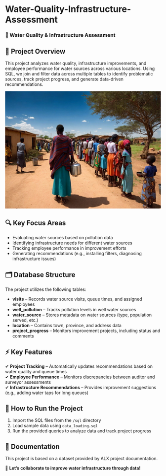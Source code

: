 # Water-Quality-Infrastructure-Assessment
### 🌊 Water Quality & Infrastructure Assessment  

## 📌 Project Overview  
This project analyzes water quality, infrastructure improvements, and employee performance for water sources across various locations. Using SQL, we join and filter data across multiple tables to identify problematic sources, track project progress, and generate data-driven recommendations. 

![Project Overview](Images/Community.jpg)

## 🔍 Key Focus Areas  
- Evaluating water sources based on pollution data  
- Identifying infrastructure needs for different water sources  
- Tracking employee performance in improvement efforts  
- Generating recommendations (e.g., installing filters, diagnosing infrastructure issues)  

## 🗂 Database Structure  
The project utilizes the following tables:  
- **visits** – Records water source visits, queue times, and assigned employees  
- **well_pollution** – Tracks pollution levels in well water sources  
- **water_source** – Stores metadata on water sources (type, population served, etc.)  
- **location** – Contains town, province, and address data  
- **project_progress** – Monitors improvement projects, including status and comments  

## ⚡ Key Features  
✔ **Project Tracking** – Automatically updates recommendations based on water quality and queue times  
✔ **Employee Performance** – Monitors discrepancies between auditor and surveyor assessments  
✔ **Infrastructure Recommendations** – Provides improvement suggestions (e.g., adding water taps for long queues)  

## 🚀 How to Run the Project  
1. Import the SQL files from the `/sql` directory  
2. Load sample data using `data_loading.sql`  
3. Run the provided queries to analyze data and track project progress  

## 📖 Documentation  
This project is based on a dataset provided by ALX project documentation.  

📩 **Let’s collaborate to improve water infrastructure through data!** 
